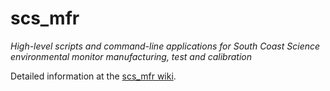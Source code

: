 # scs_mfr
_High-level scripts and command-line applications for South Coast Science environmental monitor manufacturing, test and calibration_


Detailed information at the [scs_mfr wiki](https://github.com/south-coast-science/scs_mfr/wiki).
